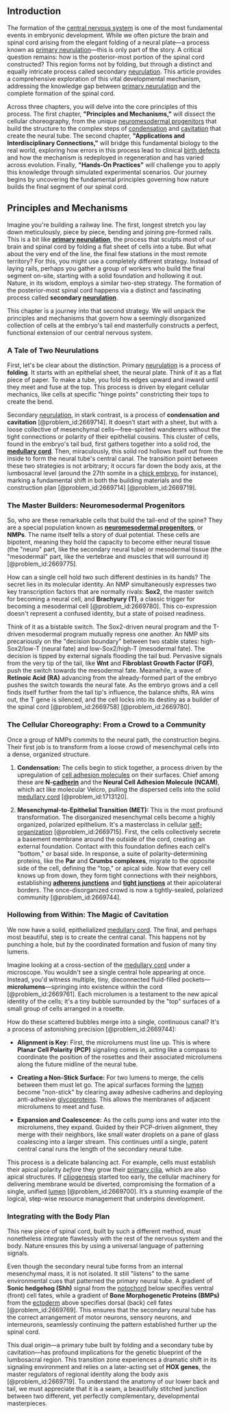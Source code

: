 ## Introduction
The formation of the [central nervous system](@article_id:148221) is one of the most fundamental events in embryonic development. While we often picture the brain and spinal cord arising from the elegant folding of a neural plate—a process known as [primary neurulation](@article_id:182830)—this is only part of the story. A critical question remains: how is the posterior-most portion of the spinal cord constructed? This region forms not by folding, but through a distinct and equally intricate process called secondary [neurulation](@article_id:186542). This article provides a comprehensive exploration of this vital developmental mechanism, addressing the knowledge gap between [primary neurulation](@article_id:182830) and the complete formation of the spinal cord.

Across three chapters, you will delve into the core principles of this process. The first chapter, **"Principles and Mechanisms,"** will dissect the cellular choreography, from the unique [neuromesodermal progenitors](@article_id:194583) that build the structure to the complex steps of [condensation](@article_id:148176) and [cavitation](@article_id:139225) that create the neural tube. The second chapter, **"Applications and Interdisciplinary Connections,"** will bridge this fundamental biology to the real world, exploring how errors in this process lead to clinical [birth defects](@article_id:266391) and how the mechanism is redeployed in regeneration and has varied across evolution. Finally, **"Hands-On Practices"** will challenge you to apply this knowledge through simulated experimental scenarios. Our journey begins by uncovering the fundamental principles governing how nature builds the final segment of our spinal cord.

## Principles and Mechanisms

Imagine you're building a railway line. The first, longest stretch you lay down meticulously, piece by piece, bending and joining pre-formed rails. This is a bit like **[primary neurulation](@article_id:182830)**, the process that sculpts most of our brain and spinal cord by folding a flat sheet of cells into a tube. But what about the very end of the line, the final few stations in the most remote territory? For this, you might use a completely different strategy. Instead of laying rails, perhaps you gather a group of workers who build the final segment on-site, starting with a solid foundation and hollowing it out. Nature, in its wisdom, employs a similar two-step strategy. The formation of the posterior-most spinal cord happens via a distinct and fascinating process called **secondary [neurulation](@article_id:186542)**.

This chapter is a journey into that second strategy. We will unpack the principles and mechanisms that govern how a seemingly disorganized collection of cells at the embryo's tail end masterfully constructs a perfect, functional extension of our central nervous system.

### A Tale of Two Neurulations

First, let's be clear about the distinction. Primary [neurulation](@article_id:186542) is a process of **folding**. It starts with an epithelial sheet, the neural plate. Think of it as a flat piece of paper. To make a tube, you fold its edges upward and inward until they meet and fuse at the top. This process is driven by elegant cellular mechanics, like cells at specific "hinge points" constricting their tops to create the bend.

Secondary [neurulation](@article_id:186542), in stark contrast, is a process of **condensation and cavitation** [@problem_id:2669714]. It doesn’t start with a sheet, but with a loose collective of mesenchymal cells—free-spirited wanderers without the tight connections or polarity of their epithelial cousins. This cluster of cells, found in the embryo's tail bud, first gathers together into a solid rod, the **[medullary cord](@article_id:180727)**. Then, miraculously, this solid rod hollows itself out from the inside to form the neural tube's central canal. The transition point between these two strategies is not arbitrary; it occurs far down the body axis, at the lumbosacral level (around the 27th somite in a [chick embryo](@article_id:261682), for instance), marking a fundamental shift in both the building materials and the construction plan [@problem_id:2669714] [@problem_id:2669719].

### The Master Builders: Neuromesodermal Progenitors

So, who are these remarkable cells that build the tail-end of the spine? They are a special population known as **[neuromesodermal progenitors](@article_id:194583)**, or **NMPs**. The name itself tells a story of dual potential. These cells are bipotent, meaning they hold the capacity to become either neural tissue (the "neuro" part, like the secondary neural tube) or mesodermal tissue (the "mesodermal" part, like the vertebrae and muscles that will surround it) [@problem_id:2669775].

How can a single cell hold two such different destinies in its hands? The secret lies in its molecular identity. An NMP simultaneously expresses two key transcription factors that are normally rivals: **Sox2**, the master switch for becoming a neural cell, and **Brachyury (T)**, a classic trigger for becoming a mesodermal cell [@problem_id:2669780]. This co-expression doesn't represent a confused identity, but a state of poised readiness.

Think of it as a bistable switch. The Sox2-driven neural program and the T-driven mesodermal program mutually repress one another. An NMP sits precariously on the "decision boundary" between two stable states: high-Sox2/low-T (neural fate) and low-Sox2/high-T (mesodermal fate). The decision is tipped by external signals flooding the tail bud. Pervasive signals from the very tip of the tail, like **Wnt** and **Fibroblast Growth Factor (FGF)**, push the switch towards the mesodermal fate. Meanwhile, a wave of **Retinoic Acid (RA)** advancing from the already-formed part of the embryo pushes the switch towards the neural fate. As the embryo grows and a cell finds itself further from the tail tip's influence, the balance shifts, RA wins out, the T gene is silenced, and the cell locks into its destiny as a builder of the spinal cord [@problem_id:2669758] [@problem_id:2669780].

### The Cellular Choreography: From a Crowd to a Community

Once a group of NMPs commits to the neural path, the construction begins. Their first job is to transform from a loose crowd of mesenchymal cells into a dense, organized structure.

1.  **Condensation:** The cells begin to stick together, a process driven by the upregulation of [cell adhesion molecules](@article_id:168816) on their surfaces. Chief among these are **N-[cadherin](@article_id:155812)** and the **Neural Cell Adhesion Molecule (NCAM)**, which act like molecular Velcro, pulling the dispersed cells into the solid [medullary cord](@article_id:180727) [@problem_id:1713120].

2.  **Mesenchymal-to-Epithelial Transition (MET):** This is the most profound transformation. The disorganized mesenchymal cells become a highly organized, polarized epithelium. It's a masterclass in cellular [self-organization](@article_id:186311) [@problem_id:2669715]. First, the cells collectively secrete a basement membrane around the outside of the cord, creating an external foundation. Contact with this foundation defines each cell's "bottom," or basal side. In response, a suite of polarity-determining proteins, like the **Par** and **Crumbs complexes**, migrate to the opposite side of the cell, defining the "top," or apical side. Now that every cell knows up from down, they form tight connections with their neighbors, establishing **[adherens junctions](@article_id:148396)** and **[tight junctions](@article_id:143045)** at their apicolateral borders. The once-disorganized crowd is now a tightly-sealed, polarized community [@problem_id:2669744].

### Hollowing from Within: The Magic of Cavitation

We now have a solid, epithelialized [medullary cord](@article_id:180727). The final, and perhaps most beautiful, step is to create the central canal. This happens not by punching a hole, but by the coordinated formation and fusion of many tiny lumens.

Imagine looking at a cross-section of the [medullary cord](@article_id:180727) under a microscope. You wouldn't see a single central hole appearing at once. Instead, you'd witness multiple, tiny, disconnected fluid-filled pockets—**microlumens**—springing into existence within the cord [@problem_id:2669761]. Each microlumen is a testament to the new apical identity of the cells; it's a tiny bubble surrounded by the "top" surfaces of a small group of cells arranged in a rosette.

How do these scattered bubbles merge into a single, continuous canal? It's a process of astonishing precision [@problem_id:2669744]:

*   **Alignment is Key:** First, the microlumens must line up. This is where **Planar Cell Polarity (PCP)** signaling comes in, acting like a compass to coordinate the position of the rosettes and their associated microlumens along the future midline of the neural tube.

*   **Creating a Non-Stick Surface:** For two lumens to merge, the cells between them must let go. The apical surfaces forming the [lumen](@article_id:173231) become "non-stick" by clearing away adhesive cadherins and deploying anti-adhesive [glycoproteins](@article_id:170695). This allows the membranes of adjacent microlumens to meet and fuse.

*   **Expansion and Coalescence:** As the cells pump ions and water into the microlumens, they expand. Guided by their PCP-driven alignment, they merge with their neighbors, like small water droplets on a pane of glass coalescing into a larger stream. This continues until a single, patent central canal runs the length of the secondary neural tube.

This process is a delicate balancing act. For example, cells must establish their apical polarity *before* they grow their [primary cilia](@article_id:264353), which are also apical structures. If [ciliogenesis](@article_id:260168) started too early, the cellular machinery for delivering membrane would be diverted, compromising the formation of a single, unified [lumen](@article_id:173231) [@problem_id:2669700]. It’s a stunning example of the logical, step-wise resource management that underpins development.

### Integrating with the Body Plan

This new piece of spinal cord, built by such a different method, must nonetheless integrate flawlessly with the rest of the nervous system and the body. Nature ensures this by using a universal language of patterning signals.

Even though the secondary neural tube forms from an internal mesenchymal mass, it is not isolated. It still "listens" to the same environmental cues that patterned the primary neural tube. A gradient of **Sonic hedgehog (Shh)** signal from the [notochord](@article_id:260141) below specifies ventral (front) cell fates, while a gradient of **Bone Morphogenetic Proteins (BMPs)** from the [ectoderm](@article_id:139845) above specifies dorsal (back) cell fates [@problem_id:2669769]. This ensures that the secondary neural tube has the correct arrangement of motor neurons, sensory neurons, and interneurons, seamlessly continuing the pattern established further up the spinal cord.

This dual origin—a primary tube built by folding and a secondary tube by cavitation—has profound implications for the genetic blueprint of the lumbosacral region. This transition zone experiences a dramatic shift in its signaling environment and relies on a later-acting set of **HOX genes**, the master regulators of regional identity along the body axis [@problem_id:2669719]. To understand the anatomy of our lower back and tail, we must appreciate that it is a seam, a beautifully stitched junction between two different, yet perfectly complementary, developmental masterpieces.
